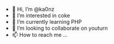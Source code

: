 - 👋 Hi, I’m @ka0nz
- 👀 I’m interested in coke
- 🌱 I’m currently learning PHP
- 💞️ I’m looking to collaborate on youturn
- 📫 How to reach me ...

<!---
ka0nz/ka0nz is a ✨ special ✨ repository because its `README.md` (this file) appears on your GitHub profile.
You can click the Preview link to take a look at your changes.
--->
